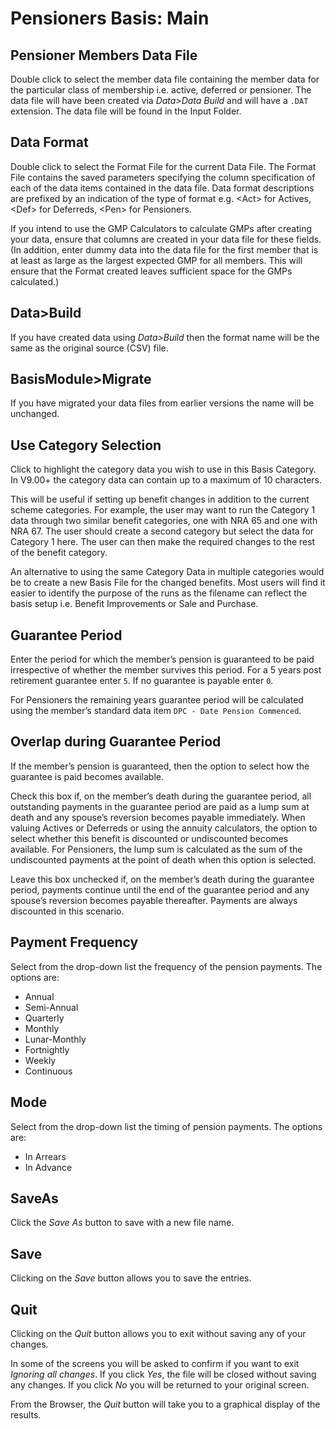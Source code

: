 # Pensioners Basis: Main



## Pensioner Members Data File

Double click to select the member data file containing the member data
for the particular class of membership i.e. active, deferred or pensioner.
The data file will have been created via _Data&gt;Data Build_ and will
have a `.DAT` extension. The data file will be found in the Input Folder.

## Data Format

Double click to select the Format File for the current Data File. The
Format File contains the saved parameters specifying the column
specification of each of the data items contained in the data file. Data
format descriptions are prefixed by an indication of the type of format
e.g. &lt;Act&gt; for Actives, &lt;Def&gt; for Deferreds, &lt;Pen&gt; for Pensioners.

If you intend to use the GMP Calculators to calculate GMPs after
creating your data, ensure that columns are created in your data file
for these fields. (In addition, enter dummy data into the data file for
the first member that is at least as large as the largest expected GMP
for all members. This will ensure that the Format created leaves
sufficient space for the GMPs calculated.)

## Data&gt;Build

If you have created data using _Data&gt;Build_ then the format name will
be the same as the original source (CSV) file.

## BasisModule&gt;Migrate

If you have migrated your data files from earlier versions the name will
be unchanged.

## Use Category Selection

Click to highlight the category data you wish to use in this Basis
Category. In V9.00+ the category data can contain up to a maximum of 10
characters.

This will be useful if setting up benefit changes in addition to the
current scheme categories. For example, the user may want to run the
Category 1 data through two similar benefit categories, one with NRA 65
and one with NRA 67. The user should create a second category but select
the data for Category 1 here. The user can then make the required
changes to the rest of the benefit category.

An alternative to using the same Category Data in multiple categories
would be to create a new Basis File for the changed benefits. Most users
will find it easier to identify the purpose of the runs as the filename
can reflect the basis setup i.e. Benefit Improvements or Sale and
Purchase.

## Guarantee Period

Enter the period for which the member’s pension is guaranteed to be paid
irrespective of whether the member survives this period. For a 5 years
post retirement guarantee enter `5`. If no guarantee is payable enter `0`.

For Pensioners the remaining years guarantee period will be calculated
using the member’s standard data item `DPC - Date Pension Commenced`.

## Overlap during Guarantee Period

If the member’s pension is guaranteed, then the option to select how the
guarantee is paid becomes available.

Check this box if, on the member’s death during the guarantee period,
all outstanding payments in the guarantee period are paid as a lump sum
at death and any spouse’s reversion becomes payable immediately. When
valuing Actives or Deferreds or using the annuity calculators, the
option to select whether this benefit is discounted or undiscounted
becomes available. For Pensioners, the lump sum is calculated as the sum
of the undiscounted payments at the point of death when this option is
selected.

Leave this box unchecked if, on the member’s death during the guarantee
period, payments continue until the end of the guarantee period and any
spouse’s reversion becomes payable thereafter. Payments are always
discounted in this scenario.

## Payment Frequency

Select from the drop-down list the frequency of the pension payments.
The options are:

-   Annual
-   Semi-Annual
-   Quarterly
-   Monthly
-   Lunar-Monthly
-   Fortnightly
-   Weekly
-   Continuous

## Mode

Select from the drop-down list the timing of pension payments. The
options are:

-   In Arrears
-   In Advance

## SaveAs

Click the _Save As_ button to save with a new file name.

## Save

Clicking on the _Save_ button allows you to save the entries.

## Quit

Clicking on the _Quit_ button allows you to exit without saving any of
your changes.

In some of the screens you will be asked to confirm if you want to exit
_Ignoring all changes_. If you click _Yes_, the file will be closed
without saving any changes. If you click _No_ you will be returned to your
original screen.

From the Browser, the _Quit_ button will take you to a graphical display
of the results.